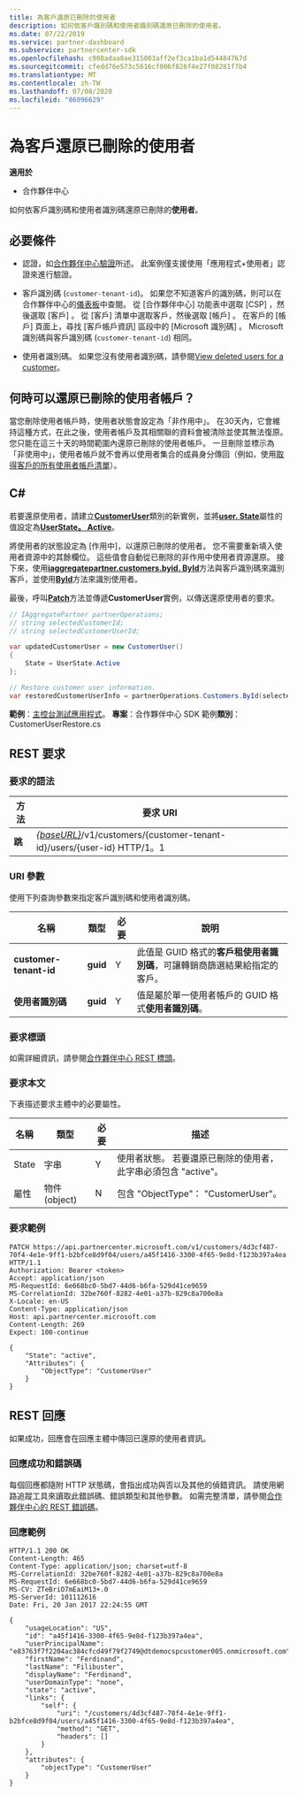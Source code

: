 ```yaml
---
title: 為客戶還原已刪除的使用者
description: 如何依客戶識別碼和使用者識別碼還原已刪除的使用者。
ms.date: 07/22/2019
ms.service: partner-dashboard
ms.subservice: partnercenter-sdk
ms.openlocfilehash: c908adaa8ae315003aff2ef3ca1ba1d54484767d
ms.sourcegitcommit: cfedd76e573c5616cf006f826f4e27f08281f7b4
ms.translationtype: MT
ms.contentlocale: zh-TW
ms.lasthandoff: 07/08/2020
ms.locfileid: "86096629"
---
```

# <a name="restore-a-deleted-user-for-a-customer"></a>為客戶還原已刪除的使用者

**適用於**

- 合作夥伴中心

如何依客戶識別碼和使用者識別碼還原已刪除的**使用者**。

## <a name="prerequisites"></a>必要條件

- 認證，如[合作夥伴中心驗證](partner-center-authentication.md)所述。 此案例僅支援使用「應用程式+使用者」認證來進行驗證。

- 客戶識別碼 (`customer-tenant-id`)。 如果您不知道客戶的識別碼，則可以在合作夥伴中心的[儀表板](https://partner.microsoft.com/dashboard)中查閱。 從 [合作夥伴中心] 功能表中選取 [CSP]  ，然後選取 [客戶]  。 從 [客戶] 清單中選取客戶，然後選取 [帳戶]  。 在客戶的 [帳戶] 頁面上，尋找 [客戶帳戶資訊]  區段中的 [Microsoft 識別碼]  。 Microsoft 識別碼與客戶識別碼 (`customer-tenant-id`) 相同。

- 使用者識別碼。 如果您沒有使用者識別碼，請參閱[View deleted users for a customer](view-a-deleted-user.md)。

## <a name="when-can-you-restore-a-deleted-user-account"></a>何時可以還原已刪除的使用者帳戶？

當您刪除使用者帳戶時，使用者狀態會設定為「非作用中」。 在30天內，它會維持這種方式，在此之後，使用者帳戶及其相關聯的資料會被清除並使其無法復原。 您只能在這三十天的時間範圍內還原已刪除的使用者帳戶。 一旦刪除並標示為「非使用中」，使用者帳戶就不會再以使用者集合的成員身分傳回（例如，使用[取得客戶的所有使用者帳戶清單](get-a-list-of-all-user-accounts-for-a-customer.md)）。

## <a name="c"></a>C\#

若要還原使用者，請建立[**CustomerUser**](https://docs.microsoft.com/dotnet/api/microsoft.store.partnercenter.models.users.customeruser)類別的新實例，並將[**user. State**](https://docs.microsoft.com/dotnet/api/microsoft.store.partnercenter.models.users.user.state)屬性的值設定為[**UserState。 Active**](https://docs.microsoft.com/dotnet/api/microsoft.store.partnercenter.models.users.userstate)。

將使用者的狀態設定為 [作用中]，以還原已刪除的使用者。 您不需要重新填入使用者資源中的其餘欄位。 這些值會自動從已刪除的非作用中使用者資源還原。 接下來，使用[**iaggregatepartner.customers.byid. ById**](https://docs.microsoft.com/dotnet/api/microsoft.store.partnercenter.customers.icustomercollection.byid)方法與客戶識別碼來識別客戶，並使用[**ById**](https://docs.microsoft.com/dotnet/api/microsoft.store.partnercenter.customerusers.icustomerusercollection.byid)方法來識別使用者。

最後，呼叫[**Patch**](https://docs.microsoft.com/dotnet/api/microsoft.store.partnercenter.customerusers.icustomeruser.patch)方法並傳遞**CustomerUser**實例，以傳送還原使用者的要求。

``` csharp
// IAggregatePartner partnerOperations;
// string selectedCustomerId;
// string selectedCustomerUserId;

var updatedCustomerUser = new CustomerUser()
{
    State = UserState.Active
};

// Restore customer user information.
var restoredCustomerUserInfo = partnerOperations.Customers.ById(selectedCustomerId).Users.ById(selectedCustomerUserId).Patch(updatedCustomerUser);
```

**範例**：[主控台測試應用程式](console-test-app.md)。 **專案**：合作夥伴中心 SDK 範例**類別**： CustomerUserRestore.cs

## <a name="rest-request"></a>REST 要求

### <a name="request-syntax"></a>要求的語法

| 方法    | 要求 URI                                                                                            |
|-----------|--------------------------------------------------------------------------------------------------------|
| **跳** | [*{baseURL}*](partner-center-rest-urls.md)/v1/customers/{customer-tenant-id}/users/{user-id} HTTP/1。1 |

### <a name="uri-parameter"></a>URI 參數

使用下列查詢參數來指定客戶識別碼和使用者識別碼。

| 名稱                   | 類型     | 必要 | 說明                                                                                                              |
|------------------------|----------|----------|--------------------------------------------------------------------------------------------------------------------------|
| **customer-tenant-id** | **guid** | Y        | 此值是 GUID 格式的**客戶租使用者識別碼**，可讓轉銷商篩選結果給指定的客戶。 |
| **使用者識別碼**            | **guid** | Y        | 值是屬於單一使用者帳戶的 GUID 格式**使用者識別碼**。                                         |

### <a name="request-headers"></a>要求標頭

如需詳細資訊，請參閱[合作夥伴中心 REST 標頭](headers.md)。

### <a name="request-body"></a>要求本文

下表描述要求主體中的必要屬性。

| 名稱       | 類型   | 必要 | 描述                                                            |
|------------|--------|----------|------------------------------------------------------------------------|
| State      | 字串 | Y        | 使用者狀態。 若要還原已刪除的使用者，此字串必須包含 "active"。 |
| 屬性 | 物件 (object) | N        | 包含 "ObjectType"： "CustomerUser"。                                 |

### <a name="request-example"></a>要求範例

```http
PATCH https://api.partnercenter.microsoft.com/v1/customers/4d3cf487-70f4-4e1e-9ff1-b2bfce8d9f04/users/a45f1416-3300-4f65-9e8d-f123b397a4ea HTTP/1.1
Authorization: Bearer <token>
Accept: application/json
MS-RequestId: 6e668bc0-5bd7-44d6-b6fa-529d41ce9659
MS-CorrelationId: 32be760f-8282-4e01-a37b-829c8a700e8a
X-Locale: en-US
Content-Type: application/json
Host: api.partnercenter.microsoft.com
Content-Length: 269
Expect: 100-continue

{
    "State": "active",
    "Attributes": {
        "ObjectType": "CustomerUser"
    }
}
```

## <a name="rest-response"></a>REST 回應

如果成功，回應會在回應主體中傳回已還原的使用者資訊。

### <a name="response-success-and-error-codes"></a>回應成功和錯誤碼

每個回應都隨附 HTTP 狀態碼，會指出成功與否以及其他的偵錯資訊。 請使用網路追蹤工具來讀取此錯誤碼、錯誤類型和其他參數。 如需完整清單，請參閱[合作夥伴中心的 REST 錯誤碼](error-codes.md)。

### <a name="response-example"></a>回應範例

```http
HTTP/1.1 200 OK
Content-Length: 465
Content-Type: application/json; charset=utf-8
MS-CorrelationId: 32be760f-8282-4e01-a37b-829c8a700e8a
MS-RequestId: 6e668bc0-5bd7-44d6-b6fa-529d41ce9659
MS-CV: ZTeBriO7mEaiM13+.0
MS-ServerId: 101112616
Date: Fri, 20 Jan 2017 22:24:55 GMT

{
    "usageLocation": "US",
    "id": "a45f1416-3300-4f65-9e8d-f123b397a4ea",
    "userPrincipalName": "e83763f7f2204ac384cfcd49f79f2749@dtdemocspcustomer005.onmicrosoft.com",
    "firstName": "Ferdinand",
    "lastName": "Filibuster",
    "displayName": "Ferdinand",
    "userDomainType": "none",
    "state": "active",
    "links": {
        "self": {
            "uri": "/customers/4d3cf487-70f4-4e1e-9ff1-b2bfce8d9f04/users/a45f1416-3300-4f65-9e8d-f123b397a4ea",
            "method": "GET",
            "headers": []
        }
    },
    "attributes": {
        "objectType": "CustomerUser"
    }
}
```
